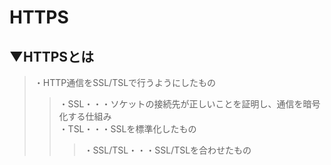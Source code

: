 # HTTPS

## ▼HTTPSとは
>・HTTP通信をSSL/TSLで行うようにしたもの<br>
>>・SSL・・・ソケットの接続先が正しいことを証明し、通信を暗号化する仕組み<br>
>>・TSL・・・SSLを標準化したもの<br>
>>>・SSL/TSL・・・SSL/TSLを合わせたもの<br>
<br>
